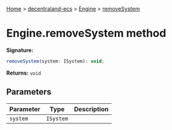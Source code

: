 [Home](./index) &gt; [decentraland-ecs](./decentraland-ecs.md) &gt; [Engine](./decentraland-ecs.engine.md) &gt; [removeSystem](./decentraland-ecs.engine.removesystem.md)

# Engine.removeSystem method


**Signature:**
```javascript
removeSystem(system: ISystem): void;
```
**Returns:** `void`

## Parameters

|  Parameter | Type | Description |
|  --- | --- | --- |
|  `system` | `ISystem` |  |


